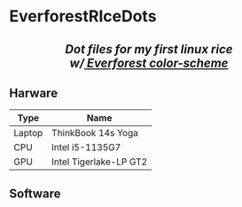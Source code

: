 # EverforestRIceDots

<h2 style="text-align:center;font-style:italic;">
Dot files for my first linux rice<br>
w/<a href="https://github.com/sainnhe/everforest/tree/master/"> Everforest color-scheme</a>
</h2>

## Harware
| Type | Name|
| - | - |
| Laptop | ThinkBook 14s Yoga|
|CPU | Intel i5-1135G7|
| GPU| Intel Tigerlake-LP GT2|

## Software


